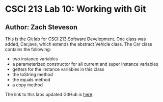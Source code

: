 # CSCI 213 Lab 10: Working with Git

## Author: Zach Steveson

This is the Git lab for CSCI 213 Software Development. One class was added, Car.java, which extends the abstract Vehicle class. The Car class contains the following:

* two instance variables
* a parameterized constructor for all current and super instance variables
* getters for the instance variables in this class
* the toString method
* the equals method
* a copy method

The link to this labs updated GitHub is [here](https://github.com/zachsteveson/CSCI213-Lab10).